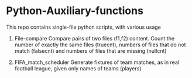 # Python-Auxiliary-functions
This repo contains single-file python scripts, with various usage

1. File-compare
Compare pairs of two files (f1,f2) content. Count the number of exactly the same files (truecnt), 
numbers of files that do not match (falsecnt) and numbers of files that are missing (nullcnt)

2. FIFA_match_scheduler
Generate fixtures of team matches, as in real football league, given only names of teams (players)

